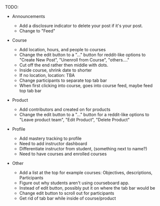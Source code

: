 TODO:

* Announcements
	* Add a disclosure indicator to delete your post if it's your post.
	* Change to "Feed"

* Course
	* Add location, hours, and people to courses
	* Change the edit button to a "..." button for reddit-like options to "Create New Post", "Unenroll from Course", "others...."
	* Cut off the end rather then middle with dots.
	* Inside course, shrink date to shorter
	* If no location, location: TBA
	* Change participants to separate top tab bar
	* When first clicking into course, goes into course feed, maybe feed top tab bar

* Product
	* Add contributors and created on for products
	* Change the edit button to a "..." button for a reddit-like options to "Leave product team", "Edit Product", "Delete Product"

* Profile
	* Add mastery tracking to profile
	* Need to add instructor dashboard
	* Differentiate instructor from student, (something next to name?)
	* Need to have courses and enrolled courses

* Other
    * Add a list at the top for example courses: Objectives, descriptions, Participants
    * Figure out why students aren't using courseboard app.
    * Instead of edit button, possibly put it on where the tab bar would be
    * Change edit button to scroll out for participants
    * Get rid of tab bar while inside of course/product
